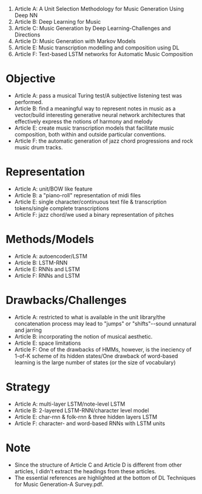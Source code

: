 1. Article A: A Unit Selection Methodology for Music Generation Using Deep NN
2. Article B: Deep Learning for Music
3. Article C: Music Generation by Deep Learning-Challenges and Directions
4. Article D: Music Generation with Markov Models
5. Article E: Music transcription modelling and composition using DL
6. Article F: Text-based LSTM networks for Automatic Music Composition

# Objective

- Article A: pass a musical Turing test/A subjective listening test was performed.
- Article B: find a meaningful way to represent notes in music as a vector/build interesting generative neural network architectures that effectively express the notions of harmony and melody
- Article E: create music transcription models that facilitate music composition, both within and outside particular conventions.
- Article F: the automatic generation of jazz chord progressions and rock music drum tracks.

# Representation

- Article A: unit/BOW like feature
- Article B: a "piano-roll" representation of midi files
- Article E: single character/continuous text file & transcription tokens/single complete transcriptions
- Article F: jazz chord/we used a binary representation of pitches


# Methods/Models

- Article A: autoencoder/LSTM
- Article B: LSTM-RNN
- Article E: RNNs and LSTM
- Article F: RNNs and LSTM


# Drawbacks/Challenges

- Article A: restricted to what is available in the unit library/the concatenation process may lead to "jumps" or "shifts"--sound unnatural and jarring
- Article B: incorporating the notion of musical aesthetic.
- Article E: space limitations
- Article F: One of the drawbacks of HMMs, however, is the ineciency of 1-of-K scheme of its hidden states/One drawback of word-based learning is the large number of states (or the size of vocabulary)


# Strategy

- Article A: multi-layer LSTM/note-level LSTM
- Article B: 2-layered LSTM-RNN/character level model
- Article E: char-rnn & folk-rnn & three hidden layers LSTM
- Article F: character- and word-based RNNs with LSTM units

# Note

- Since the structure of Article C and Article D is different from other articles, I didn't extract the headings from these articles.
- The essential references are highlighted at the bottom of DL Techniques for Music Generation-A Survey.pdf.
